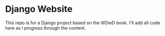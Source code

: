 # Django Website 
This repo is for a Django project based on the WDwD book. I'll add all code here as I progress through the content.  